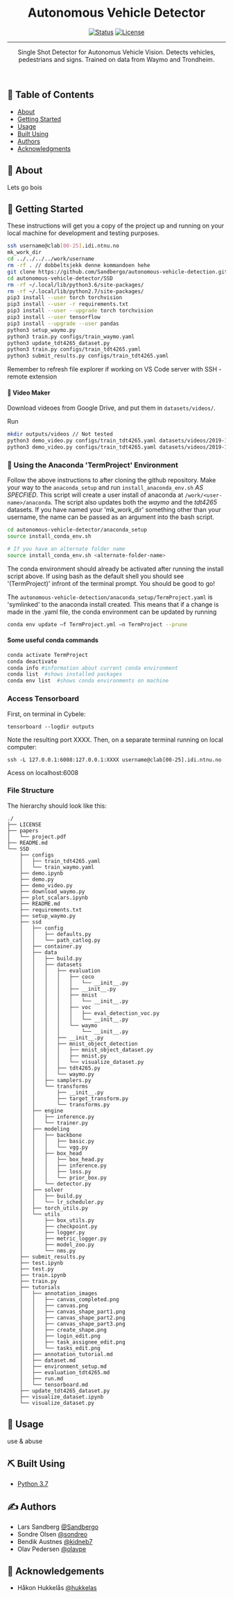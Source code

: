 <h1 align="center">Autonomous Vehicle Detector</h1>

<div align="center">

  [![Status](https://img.shields.io/badge/status-active-success.svg)]() 
  [![License](https://img.shields.io/badge/license-MIT-blue.svg)](/LICENSE)

</div>

---

<p align="center">
Single Shot Detector for Autonomus Vehicle Vision. Detects vehicles, pedestrians and signs. Trained on data from Waymo and Trondheim. 
</p>
<br> 

## 📝 Table of Contents
- [About](#about)
- [Getting Started](#getting_started)
- [Usage](#usage)
- [Built Using](#built_using)
- [Authors](#authors)
- [Acknowledgments](#acknowledgement)

## 🧐 About <a name = "about"></a>
Lets go bois

## 🏁 Getting Started <a name = "getting_started"></a>
These instructions will get you a copy of the project up and running on your local machine for development and testing purposes. 

```bash
ssh username@clab[00-25].idi.ntnu.no
mk_work_dir
cd ../../../../work/username
rm -rf . // dobbeltsjekk denne kommandoen hehe
git clone https://github.com/Sandbergo/autonomous-vehicle-detection.git
cd autonomous-vehicle-detector/SSD
rm -rf ~/.local/lib/python3.6/site-packages/
rm -rf ~/.local/lib/python2.7/site-packages/
pip3 install --user torch torchvision
pip3 install --user -r requirements.txt
pip3 install --user --upgrade torch torchvision
pip3 install --user tensorflow
pip3 install --upgrade --user pandas
python3 setup_waymo.py
python3 train.py configs/train_waymo.yaml
python3 update_tdt4265_dataset.py
python3 train.py configs/train_tdt4265.yaml
python3 submit_results.py configs/train_tdt4265.yaml
```

Remember to refresh file explorer if working on VS Code server with SSH - remote extension

#### :movie_camera: Video Maker
Download videoes from Google Drive, and put them in `datasets/videos/`.

Run
```bash
mkdir outputs/videos // Not tested
python3 demo_video.py configs/train_tdt4265.yaml datasets/videos/2019-12-05_18-26-20-front_split2.mp4 outputs/videos/output1.mp4
python3 demo_video.py configs/train_tdt4265.yaml datasets/videos/2019-12-06_09-44-38-front_split1.mp4 outputs/videos/output2.mp4
```

### :snake: Using the Anaconda 'TermProject' Environment

Follow the above instructions to after cloning the github repository. Make your way to the ```anaconda_setup``` and run ```install_anaconda_env.sh``` *AS SPECFIED*. This script will create a user install of anaconda at ```/work/<user-name>/anaconda```. The script also updates both the *waymo* and the *tdt4265* datasets. If you have named your 'mk_work_dir' something other than your username, the name can be passed as an argument into the bash script.

```bash
cd autonomous-vehicle-detector/anaconda_setup
source install_conda_env.sh

# If you have an alternate folder name
source install_conda_env.sh <alternate-folder-name>
```

The conda environment should already be activated after running the install script above. If using bash as the default shell you should see '(TermProject)' infront of the terminal prompt. You should be good to go!

The ```autonomous-vehicle-detection/anaconda_setup/TermProject.yaml``` is 'symlinked' to the anaconda install created. This means that if a change is made in the .yaml file, the conda environment can be updated by running 

```bash
conda env update –f TermProject.yml –n TermProject --prune
```

#### Some useful conda commands

```bash
conda activate TermProject
conda deactivate
conda info #information about current conda environment
conda list  #shows installed packages
conda env list  #shows conda environments on machine
```

### Access Tensorboard
First, on terminal in Cybele:
```
tensorboard --logdir outputs
```
Note the resulting port XXXX.
Then, on a separate terminal running on local computer: 
```
ssh -L 127.0.0.1:6008:127.0.0.1:XXXX username@clab[00-25].idi.ntnu.no
```
Acess on localhost:6008

### File Structure

The hierarchy should look like this:

    ./
    ├── LICENSE
    ├── papers
    │   └── project.pdf
    ├── README.md
    └── SSD
        ├── configs
        │   ├── train_tdt4265.yaml
        │   └── train_waymo.yaml
        ├── demo.ipynb
        ├── demo.py
        ├── demo_video.py
        ├── download_waymo.py
        ├── plot_scalars.ipynb
        ├── README.md
        ├── requirements.txt
        ├── setup_waymo.py
        ├── ssd
        │   ├── config
        │   │   ├── defaults.py
        │   │   └── path_catlog.py
        │   ├── container.py
        │   ├── data
        │   │   ├── build.py
        │   │   ├── datasets
        │   │   │   ├── evaluation
        │   │   │   │   ├── coco
        │   │   │   │   │   └── __init__.py
        │   │   │   │   ├── __init__.py
        │   │   │   │   ├── mnist
        │   │   │   │   │   └── __init__.py
        │   │   │   │   ├── voc
        │   │   │   │   │   ├── eval_detection_voc.py
        │   │   │   │   │   └── __init__.py
        │   │   │   │   └── waymo
        │   │   │   │       └── __init__.py
        │   │   │   ├── __init__.py
        │   │   │   ├── mnist_object_detection
        │   │   │   │   ├── mnist_object_dataset.py
        │   │   │   │   ├── mnist.py
        │   │   │   │   └── visualize_dataset.py
        │   │   │   ├── tdt4265.py
        │   │   │   └── waymo.py
        │   │   ├── samplers.py
        │   │   └── transforms
        │   │       ├── __init__.py
        │   │       ├── target_transform.py
        │   │       └── transforms.py
        │   ├── engine
        │   │   ├── inference.py
        │   │   └── trainer.py
        │   ├── modeling
        │   │   ├── backbone
        │   │   │   ├── basic.py
        │   │   │   └── vgg.py
        │   │   ├── box_head
        │   │   │   ├── box_head.py
        │   │   │   ├── inference.py
        │   │   │   ├── loss.py
        │   │   │   └── prior_box.py
        │   │   └── detector.py
        │   ├── solver
        │   │   ├── build.py
        │   │   └── lr_scheduler.py
        │   ├── torch_utils.py
        │   └── utils
        │       ├── box_utils.py
        │       ├── checkpoint.py
        │       ├── logger.py
        │       ├── metric_logger.py
        │       ├── model_zoo.py
        │       └── nms.py
        ├── submit_results.py
        ├── test.ipynb
        ├── test.py
        ├── train.ipynb
        ├── train.py
        ├── tutorials
        │   ├── annotation_images
        │   │   ├── canvas_completed.png
        │   │   ├── canvas.png
        │   │   ├── canvas_shape_part1.png
        │   │   ├── canvas_shape_part2.png
        │   │   ├── canvas_shape_part3.png
        │   │   ├── create_shape.png
        │   │   ├── login_edit.png
        │   │   ├── task_assignee_edit.png
        │   │   └── tasks_edit.png
        │   ├── annotation_tutorial.md
        │   ├── dataset.md
        │   ├── environment_setup.md
        │   ├── evaluation_tdt4265.md
        │   ├── run.md
        │   └── tensorboard.md
        ├── update_tdt4265_dataset.py
        ├── visualize_dataset.ipynb
        └── visualize_dataset.py

    

## 🎈 Usage <a name="usage"></a>
use & abuse

## ⛏️ Built Using <a name = "built_using"></a>
- [Python 3.7](https://www.python.org/) 
    
    
## ✍️ Authors <a name = "authors"></a>
- Lars Sandberg [@Sandbergo](https://github.com/Sandbergo)
- Sondre Olsen [@sondreo](https://github.com/sondreo)
- Bendik Austnes [@kidneb7](https://github.com/kidneb7)
- Olav Pedersen [@olavpe](https://github.com/olavpe)

## 🎉 Acknowledgements <a name = "acknowledgement"></a>
- Håkon Hukkelås [@hukkelas](https://github.com/hukkelas)
